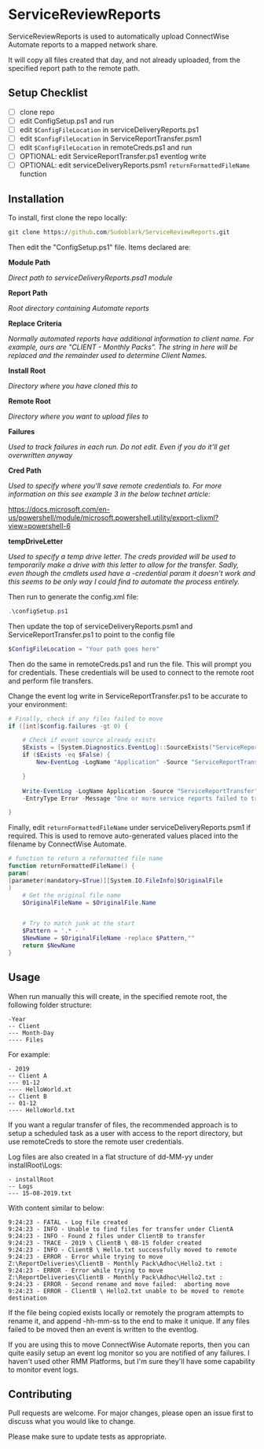 # ServiceReviewReports

ServiceReviewReports is used to automatically upload ConnectWise Automate reports to a mapped network share.

It will copy all files created that day, and not already uploaded, from the specified report path to the remote path.

## Setup Checklist
- [ ] clone repo
- [ ] edit ConfigSetup.ps1 and run
- [ ] edit ```$ConfigFileLocation``` in serviceDeliveryReports.ps1
- [ ] edit ```$ConfigFileLocation``` in ServiceReportTransfer.psm1
- [ ] edit ```$ConfigFileLocation``` in remoteCreds.ps1 and run
- [ ] OPTIONAL: edit ServiceReportTransfer.ps1 eventlog write
- [ ] OPTIONAL: edit serviceDeliveryReports.psm1 ```returnFormattedFileName``` function

## Installation

To install, first clone the repo locally:

```cmd
git clone https://github.com/Sudoblark/ServiceReviewReports.git
```

Then edit the "ConfigSetup.ps1" file. Items declared are:

**Module Path**

_Direct path to serviceDeliveryReports.psd1 module_

**Report Path**

_Root directory containing Automate reports_

**Replace Criteria**

_Normally automated reports have additional information to client name. For example, ours are "CLIENT - Monthly Packs". The string in here will be replaced and the remainder used to determine Client Names._

**Install Root**

_Directory where you have cloned this to_

**Remote Root**

_Directory where you want to upload files to_

**Failures**

_Used to track failures in each run. Do not edit. Even if you do it'll get overwritten anyway_

**Cred Path**

_Used to specify where you'll save remote credentials to. For more information on this see example 3 in the below technet article:_

https://docs.microsoft.com/en-us/powershell/module/microsoft.powershell.utility/export-clixml?view=powershell-6

**tempDriveLetter**

_Used to specify a temp drive letter. The creds provided will be used to temporarily make a drive with this letter to allow for the transfer. Sadly, even though the cmdlets used have a -credential param it doesn't work and this seems to be only way I could find to automate the process entirely._

Then run to generate the config.xml file:

```PowerShell
.\configSetup.ps1
```

Then update the top of serviceDeliveryReports.psm1 and ServiceReportTransfer.ps1 to point to the config file

```PowerShell
$ConfigFileLocation = "Your path goes here"
```

Then do the same in remoteCreds.ps1 and run the file. This will prompt you for credentials. These credentials will be used to connect to the remote root and perform file transfers.

Change the event log write in ServiceReportTransfer.ps1 to be accurate to your environment:

```PowerShell
# Finally, check if any files failed to move
if ([int]$config.failures -gt 0) {

    # Check if event source already exists
    $Exists = [System.Diagnostics.EventLog]::SourceExists("ServiceReportTransfer")
    if ($Exists -eq $False) {
        New-EventLog -LogName "Application" -Source "ServiceReportTransfer"

    }
    
    Write-EventLog -LogName Application -Source "ServiceReportTransfer" -EventId 401 `
    -EntryType Error -Message "One or more service reports failed to transfer successfully to the K drive."

}
```

Finally, edit ```returnFormattedFileName``` under serviceDeliveryReports.psm1 if required. This is used to remove auto-generated values placed into the filename by ConnectWise Automate.

```PowerShell
# function to return a reformatted file name
function returnFormattedFileName() {
param(
[parameter(mandatory=$True)][System.IO.FileInfo]$OriginalFile
)
    # Get the original file name
    $OriginalFileName = $OriginalFile.Name


    # Try to match junk at the start
    $Pattern = '.* - '
    $NewName = $OriginalFileName -replace $Pattern,""
    return $NewName
}
```

## Usage

When run manually this will create, in the specified remote root, the following folder structure:
```
-Year
-- Client
--- Month-Day
---- Files
```

For example:
```
- 2019
-- Client A
--- 01-12
---- HelloWorld.xt
-- Client B
-- 01-12
---- HelloWorld.txt
```

If you want a regular transfer of files, the recommended approach is to setup a scheduled task  as a user with access to the report directory, but use remoteCreds to store the remote user credentials. 

Log files are also created in a flat structure of dd-MM-yy under installRoot\Logs:
```
- installRoot
-- Logs
--- 15-08-2019.txt
```
With content similar to below:

```
9:24:23 - FATAL - Log file created
9:24:23 - INFO - Unable to find files for transfer under ClientA
9:24:23 - INFO - Found 2 files under ClientB to transfer
9:24:23 - TRACE - 2019 \ ClientB \ 08-15 folder created
9:24:23 - INFO - ClientB \ Hello.txt successfully moved to remote
9:24:23 - ERROR - Error while trying to move Z:\ReportDeliveries\ClientB - Monthly Pack\Adhoc\Hello2.txt :
9:24:23 - ERROR - Error while trying to move Z:\ReportDeliveries\ClientB - Monthly Pack\Adhoc\Hello2.txt :
9:24:23 - ERROR - Second rename and move failed:  aborting move
9:24:23 - ERROR - ClientB \ Hello2.txt unable to be moved to remote destination

```

If the file being copied exists locally or remotely the program attempts to rename it, and append -hh-mm-ss to the end to make it unique. If any files failed to be moved then an event is written to the eventlog. 

If you are using this to move ConnectWise Automate reports, then you can quite easily setup an event log monitor so you are notified of any failures. I haven't used other RMM Platforms, but I'm sure they'll have some capability to monitor event logs.

## Contributing
Pull requests are welcome. For major changes, please open an issue first to discuss what you would like to change.

Please make sure to update tests as appropriate.
